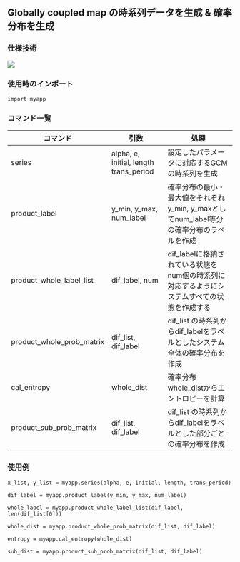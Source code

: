 ## Globally coupled map の時系列データを生成 & 確率分布を生成

### 仕様技術
<img src="https://img.shields.io/badge/-Python-F2C63C.svg?logo=python&style=for-the-badge">

### 使用時のインポート

~~~
import myapp
~~~

### コマンド一覧
| コマンド   | 引数     |処理               |
|------------|----------|--------------------|
|series      |alpha, e, initial, length trans_period|設定したパラメータに対応するGCMの時系列を生成|
|product_label|y_min, y_max, num_label|確率分布の最小・最大値をそれぞれy_min, y_maxとしてnum_label等分の確率分布のラベルを作成|
|product_whole_label_list|dif_label, num | dif_labelに格納されている状態をnum個の時系列に対応するようにシステムすべての状態を作成する|
|product_whole_prob_matrix| dif_list, dif_label |dif_list の時系列からdif_labelをラベルとしたシステム全体の確率分布を作成 |
|cal_entropy | whole_dist | 確率分布whole_distからエントロピーを計算|
|product_sub_prob_matrix| dif_list, dif_label| dif_list の時系列からdif_labelをラベルとした部分ごとの確率分布を作成 |

### 使用例
~~~
x_list, y_list = myapp.series(alpha, e, initial, length, trans_period)
~~~
~~~
dif_label = myapp.product_label(y_min, y_max, num_label)
~~~
~~~
whole_label = myapp.product_whole_label_list(dif_label, len(dif_list[0]))
~~~
~~~
whole_dist = myapp.product_whole_prob_matrix(dif_list, dif_label)
~~~
~~~
entropy = myapp.cal_entropy(whole_dist)
~~~
~~~
sub_dist = myapp.product_sub_prob_matrix(dif_list, dif_label)
~~~
